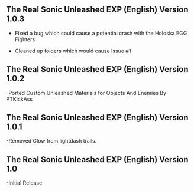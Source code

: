
## The Real Sonic Unleashed EXP (English) Version 1.0.3

- Fixed a bug which could cause a potential crash with the Holoska EGG Fighters

- Cleaned up folders which would cause Issue #1

## The Real Sonic Unleashed EXP (English) Version 1.0.2

-Ported Custom Unleashed Materials for Objects And Enemies By PTKickAss

## The Real Sonic Unleashed EXP (English) Version 1.0.1
-Removed Glow from lightdash trails.


## The Real Sonic Unleashed EXP (English) Version 1.0
-Initial Release